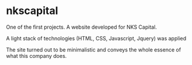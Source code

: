 # nkscapital

One of the first projects. A website developed for NKS Capital.

A light stack of technologies (HTML, CSS, Javascript, Jquery) was applied

The site turned out to be minimalistic and conveys the whole essence of what this company does.
